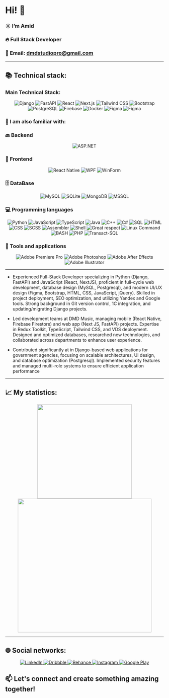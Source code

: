 # Hi! 👋

### ☀️ I’m Amid

### 🔥 Full Stack Developer

### 💚 Email: dmdstudiopro@gmail.com

---

## 📚 Technical stack:

### Main Technical Stack:

<p align="center">
    <img src="https://img.shields.io/badge/-Django-092E20?logo=django&logoColor=white&style=for-the-badge" alt="Django"/>
    <img src="https://img.shields.io/badge/-FastAPI-009688?logo=fastapi&logoColor=white&style=for-the-badge" alt="FastAPI"/>
    <img src="https://img.shields.io/badge/-React-61DAFB?logo=react&logoColor=black&style=for-the-badge" alt="React"/>
    <img src="https://img.shields.io/badge/-Next.js-000000?logo=nextdotjs&logoColor=white&style=for-the-badge" alt="Next.js"/>
    <img src="https://img.shields.io/badge/-Tailwind%20CSS-06B6D4?logo=tailwindcss&logoColor=white&style=for-the-badge" alt="Tailwind CSS"/>
    <img src="https://img.shields.io/badge/-Bootstrap-%238511FA.svg?logo=bootstrap&logoColor=white&style=for-the-badge" alt="Bootstrap"/>
    <img src="https://img.shields.io/badge/-PostgreSQL-336791?logo=postgresql&logoColor=white&style=for-the-badge" alt="PostgreSQL"/>
    <img src="https://img.shields.io/badge/-Firebase-FFCA28?logo=firebase&logoColor=black&style=for-the-badge" alt="Firebase"/>
    <img src="https://img.shields.io/badge/-Docker-2496ED?logo=docker&logoColor=white&style=for-the-badge" alt="Docker"/>
    <img src="https://img.shields.io/badge/-Figma-F24E1E?logo=figma&logoColor=white&style=for-the-badge" alt="Figma"/>
    <img src="https://img.shields.io/badge/-Git-F24E1E?logo=Git&logoColor=white&style=for-the-badge" alt="Figma"/>
</p>

### 🔧 I am also familiar with:

### 🔙 Backend

<p align="center">
    <img src="https://img.shields.io/badge/-ASP.NET-5C2D91?logo=.net&logoColor=white&style=for-the-badge" alt="ASP.NET"/>
</p>

### 🎨 Frontend

<p align="center">
    <img src="https://img.shields.io/badge/-React%20Native-61DAFB?logo=react&logoColor=black&style=for-the-badge" alt="React Native"/>
    <img src="https://img.shields.io/badge/-WPF-512BD4?logo=wpf&logoColor=white&style=for-the-badge" alt="WPF"/>
    <img src="https://img.shields.io/badge/-WinForm-512BD4?logo=winform&logoColor=white&style=for-the-badge" alt="WinForm"/>
</p>

### 🗄️ DataBase

<p align="center">
    <img src="https://img.shields.io/badge/-MySQL-4479A1?logo=mysql&logoColor=white&style=for-the-badge" alt="MySQL"/>
    <img src="https://img.shields.io/badge/-SQLite-003B57?logo=sqlite&logoColor=white&style=for-the-badge" alt="SQLite"/>
    <img src="https://img.shields.io/badge/-MongoDB-47A248?logo=mongodb&logoColor=white&style=for-the-badge" alt="MongoDB"/>
    <img src="https://img.shields.io/badge/-MSSQL-CC2927?logo=microsoftsqlserver&logoColor=white&style=for-the-badge" alt="MSSQL"/>
</p>

### 💻 Programming languages

<p align="center">
    <img src="https://img.shields.io/badge/-Python-3776AB?logo=python&logoColor=ffdd54&style=for-the-badge" alt="Python"/>
    <img src="https://img.shields.io/badge/-JavaScript-%23323330.svg?logo=javascript&logoColor=23F7DF1E&style=for-the-badge" alt="JavaScript"/>
    <img src="https://img.shields.io/badge/-TypeScript-3178C6?logo=typescript&logoColor=white&style=for-the-badge" alt="TypeScript"/>
    <img src="https://img.shields.io/badge/-Java-%23ED8B00.svg?logo=openjdk&logoColor=white&style=for-the-badge" alt="Java"/>
    <img src="https://img.shields.io/badge/-C++-00599C?logo=cplusplus&logoColor=white&style=for-the-badge" alt="C++"/>
    <img src="https://img.shields.io/badge/-C%23-239120?logo=csharp&logoColor=white&style=for-the-badge" alt="C#"/>
    <img src="https://img.shields.io/badge/-SQL-CC2927?logo=microsoftsqlserver&logoColor=white&style=for-the-badge" alt="SQL"/>
    <img src="https://img.shields.io/badge/-HTML-E34F26?logo=html5&logoColor=white&style=for-the-badge" alt="HTML"/>
    <img src="https://img.shields.io/badge/-CSS3-1572B6?logo=css3&logoColor=white&style=for-the-badge" alt="CSS"/>
    <img src="https://img.shields.io/badge/-SCSS-CC6699?logo=sass&logoColor=white&style=for-the-badge" alt="SCSS"/>
    <img src="https://img.shields.io/badge/-Assembler-525252?logo=assembler&logoColor=white&style=for-the-badge" alt="Assembler"/>
    <img src="https://img.shields.io/badge/-Shell-4EAA25?logo=gnu-bash&logoColor=white&style=for-the-badge" alt="Shell"/>
    <img src="https://img.shields.io/badge/-Pascal-0038A8?logo=delphi&logoColor=white&style=for-the-badge" alt="Great respect"/>
    <img src="https://img.shields.io/badge/-Linux%20Command-FCC624?logo=linux&logoColor=black&style=for-the-badge" alt="Linux Command"/>
    <img src="https://img.shields.io/badge/-BASH-4EAA25?logo=gnu-bash&logoColor=white&style=for-the-badge" alt="BASH"/>
    <img src="https://img.shields.io/badge/-PHP-777BB4?logo=php&logoColor=white&style=for-the-badge" alt="PHP"/>
    <img src="https://img.shields.io/badge/-Transact--SQL-CC2927?logo=microsoftsqlserver&logoColor=white&style=for-the-badge" alt="Transact-SQL"/>
</p>

### 🧰 Tools and applications

<p align="center">
    <img src="https://img.shields.io/badge/-Adobe%20Premiere%20Pro-9999FF?logo=adobepremierepro&logoColor=white&style=for-the-badge" alt="Adobe Premiere Pro"/>
    <img src="https://img.shields.io/badge/-Adobe%20Photoshop-00A9FF?logo=adobephotoshop&logoColor=white&style=for-the-badge" alt="Adobe Photoshop"/>
    <img src="https://img.shields.io/badge/-Adobe%20After%20Effects-7171FD?logo=adobeaftereffects&logoColor=white&style=for-the-badge" alt="Adobe After Effects"/>
    <img src="https://img.shields.io/badge/-Adobe%20Illustrator-FF9A00?logo=adobeillustrator&logoColor=white&style=for-the-badge" alt="Adobe Illustrator"/>
</p>

---

- Experienced Full-Stack Developer specializing in Python (Django, FastAPI) and JavaScript (React, NextJS), proficient in full-cycle web development, database design (MySQL, Postgresql), and modern UI/UX design (Figma, Bootstrap, HTML, CSS, JavaScript, jQuery). Skilled in project deployment, SEO optimization, and utilizing Yandex and Google tools. Strong background in Git version control, 1C integration, and updating/migrating Django projects.

- Led development teams at DMD Music, managing mobile (React Native, Firebase Firestore) and web app (Next JS, FastAPI) projects. Expertise in Redux Toolkit, TypeScript, Tailwind CSS, and VDS deployment. Designed and optimized databases, researched new technologies, and collaborated across departments to enhance user experience.

- Contributed significantly at in Django-based web applications for government agencies, focusing on scalable architectures, UI design, and database optimization (Postgresql). Implemented security features and managed multi-role systems to ensure efficient application performance

---

## 📈 My statistics:

<p align="center">
    <a href="https://www.codewars.com/users/Azorty" target="_blank">
      <img src="https://github.r2v.ch/codewars?user=Azorty&top_languages=true&hide_clan=true" width="300px"/>
    </a>
    <a href="https://leetcode.com/azorty71/" target="_blank">
      <img src="https://leetcode-stats.vercel.app/api?username=azorty71&theme=Dark" width="425px"/>
    </a>
</p>

---

## 🌐 Social networks:

<p align="center">
    <a href="https://www.linkedin.com/in/dmitry-doshchechko/" target="_blank">
      <img src="https://img.shields.io/badge/-LinkedIn-0A66C2?logo=linkedin&logoColor=white&style=for-the-badge" alt="LinkedIn"/>
    </a>
    <!-- <a href="https://twitter.com/your-profile" target="_blank">
      <img src="https://img.shields.io/badge/-Twitter-%23000000.svg?logo=X&logoColor=white&style=for-the-badge" alt="X/Twitter"/>
    </a> -->
    <a href="https://dribbble.com/Azorty" target="_blank">
      <img src="https://img.shields.io/badge/-Dribbble-EA4C89?logo=dribbble&logoColor=white&style=for-the-badge" alt="Dribbble"/>
    </a>
    <a href="https://www.behance.net/azorty" target="_blank">
      <img src="https://img.shields.io/badge/-Behance-1769ff?logo=Behance&logoColor=white&style=for-the-badge" alt="Behance"/>
    </a>
    <a href="https://www.instagram.com/dmdstudiopro/" target="_blank">
      <img src="https://img.shields.io/badge/-Instagram-E4405F?logo=instagram&logoColor=white&style=for-the-badge" alt="Instagram"/>
    </a>
    <a href="https://play.google.com/store/apps/dev?id=8083064385230868385&hl" target="_blank">
      <img src="https://img.shields.io/badge/-Google_Play-414141?logo=google-play&logoColor=white&style=for-the-badge" alt="Google Play"/>
    </a>
    <!-- <a href="https://youtube.com" target="_blank">
      <img src="https://img.shields.io/badge/-YouTube-%23FF0000.svg?logo=YouTube&logoColor=white&style=for-the-badge" alt="youtube"/>
    </a> -->
</p>


## 📫 Let's connect and create something amazing together!
